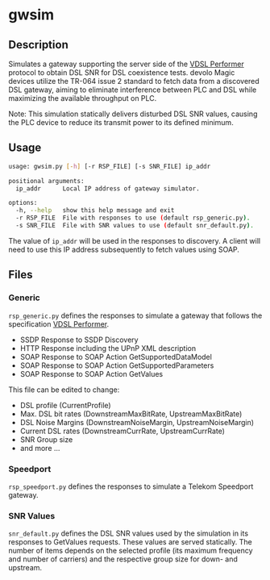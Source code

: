 # gwsim

## Description

Simulates a gateway supporting the server side of the [VDSL Performer](../README.md) protocol to obtain DSL SNR for DSL coexistence tests. devolo Magic devices utilize the TR-064 issue 2 standard to fetch data from a discovered DSL gateway, aiming to eliminate interference between PLC and DSL while maximizing the available throughput on PLC.

Note: This simulation statically delivers disturbed DSL SNR values, causing the PLC device to reduce its transmit power to its defined minimum.

## Usage

```bash
usage: gwsim.py [-h] [-r RSP_FILE] [-s SNR_FILE] ip_addr

positional arguments:
  ip_addr      Local IP address of gateway simulator.

options:
  -h, --help   show this help message and exit
  -r RSP_FILE  File with responses to use (default rsp_generic.py).
  -s SNR_FILE  File with SNR values to use (default snr_default.py).
```

The value of `ip_addr` will be used in the responses to discovery. A client will need to use this IP address subsequently to fetch values using SOAP.

## Files

### Generic

`rsp_generic.py` defines the responses to simulate a gateway that follows the specification [VDSL Performer](https://github.com/devolo/vdsl-performer-documentation/blob/main/README.md).

- SSDP Response to SSDP Discovery
- HTTP Response including the UPnP XML description
- SOAP Response to SOAP Action GetSupportedDataModel
- SOAP Response to SOAP Action GetSupportedParameters
- SOAP Response to SOAP Action GetValues

This file can be edited to change:

- DSL profile (CurrentProfile)
- Max. DSL bit rates (DownstreamMaxBitRate, UpstreamMaxBitRate)
- DSL Noise Margins (DownstreamNoiseMargin, UpstreamNoiseMargin)
- Current DSL rates (DownstreamCurrRate, UpstreamCurrRate)
- SNR Group size
- and more ...

### Speedport

`rsp_speedport.py` defines the responses to simulate a Telekom Speedport gateway.

### SNR Values

`snr_default.py` defines the DSL SNR values used by the simulation in its responses to GetValues requests. These values are served statically. The number of items depends on the selected profile (its maximum frequency and number of carriers) and the respective group size for down- and upstream.
